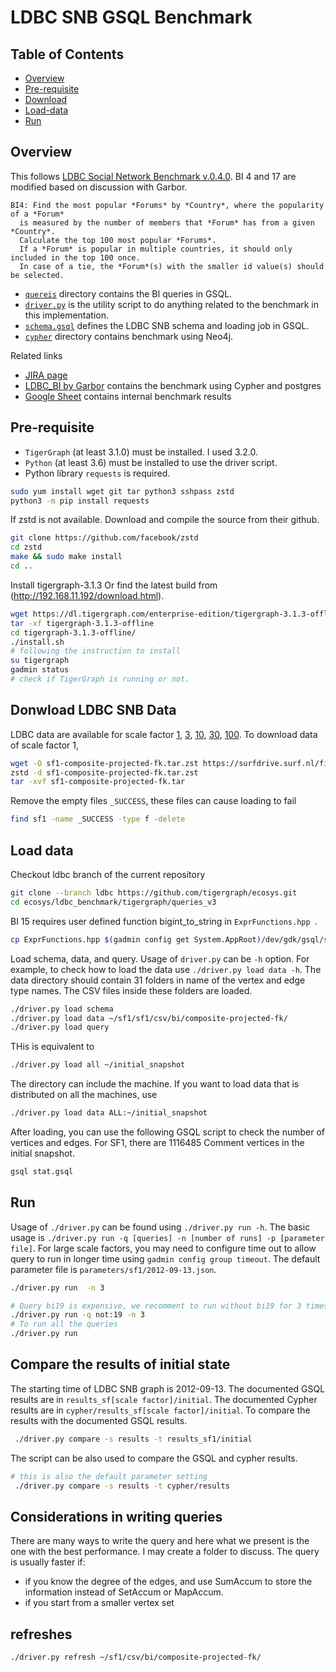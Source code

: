 # LDBC SNB GSQL Benchmark

## Table of Contents
* [Overview](#Overview)
* [Pre-requisite](#Pre-requisite)
* [Download](#Donwload-LDBC-SNB-Data)
* [Load-data](#Load-data)
* [Run](#run)

## Overview
This follows [LDBC Social Network Benchmark v.0.4.0](https://github.com/ldbc/ldbc_snb_docs). BI 4 and 17 are modified based on discussion with Garbor. 
```
BI4: Find the most popular *Forums* by *Country*, where the popularity of a *Forum*
  is measured by the number of members that *Forum* has from a given *Country*.
  Calculate the top 100 most popular *Forums*.
  If a *Forum* is popular in multiple countries, it should only included in the top 100 once.
  In case of a tie, the *Forum*(s) with the smaller id value(s) should be selected.
```
* [`quereis`](./queries) directory contains the BI queries in GSQL.
* [`driver.py`](./driver.py) is the utility script to do anything related to the benchmark in this implementation.
* [`schema.gsql`](./schema.gsql) defines the LDBC SNB schema and loading job in GSQL.
* [`cypher`](./cypher) directory contains benchmark using Neo4j.

Related links
* [JIRA page](https://graphsql.atlassian.net/wiki/spaces/GRAP/pages/2352251355/LDBC-SNB)
* [LDBC_BI by Garbor](https://github.com/ldbc/ldbc_snb_bi) contains the benchmark using Cypher and postgres
* [Google Sheet](https://docs.google.com/spreadsheets/d/1NVdrOQtYBZl3g2B_jxYozo2pV-8B0Zzf50XDVw0JzTg/edit?ts=60b84592#gid=1034343597) contains internal benchmark results

## Pre-requisite 
* `TigerGraph` (at least 3.1.0) must be installed. I used 3.2.0. 
* `Python` (at least 3.6) must be installed to use the driver script. 
* Python library `requests` is required.

```sh
sudo yum install wget git tar python3 sshpass zstd 
python3 -m pip install requests
```
If zstd is not available. Download and compile the source from their github.
```sh
git clone https://github.com/facebook/zstd
cd zstd 
make && sudo make install
cd ..
```

Install tigergraph-3.1.3 Or find the latest build from (http://192.168.11.192/download.html). 
```sh
wget https://dl.tigergraph.com/enterprise-edition/tigergraph-3.1.3-offline.tar.gz
tar -xf tigergraph-3.1.3-offline
cd tigergraph-3.1.3-offline/
./install.sh
# following the instruction to install
su tigergraph
gadmin status
# check if TigerGraph is running or not.
```

## Donwload LDBC SNB Data 
LDBC data are available for scale factor [1](https://surfdrive.surf.nl/files/index.php/s/xM6ujh448lnJxXX/download), [3](https://surfdrive.surf.nl/files/index.php/s/fY7YocVgsJhmqdT/download), [10](https://surfdrive.surf.nl/files/index.php/s/SY6lRzEzDvvESfJ/download), [30](https://surfdrive.surf.nl/files/index.php/s/dtkgN7ZDT37vOnm/download), [100](https://surfdrive.surf.nl/files/index.php/s/gxNeHFKWVwO0WRm/download). To download data of scale factor 1,

```sh
wget -O sf1-composite-projected-fk.tar.zst https://surfdrive.surf.nl/files/index.php/s/xM6ujh448lnJxXX/download 
zstd -d sf1-composite-projected-fk.tar.zst 
tar -xvf sf1-composite-projected-fk.tar
```

Remove the empty files `_SUCCESS`, these files can cause loading to fail
```sh
find sf1 -name _SUCCESS -type f -delete
```

## Load data
Checkout ldbc branch of the current repository
```sh
git clone --branch ldbc https://github.com/tigergraph/ecosys.git
cd ecosys/ldbc_benchmark/tigergraph/queries_v3
```
BI 15 requires user defined function bigint_to_string in `ExprFunctions.hpp `.
```sh
cp ExprFunctions.hpp $(gadmin config get System.AppRoot)/dev/gdk/gsql/src/QueryUdf/ExprFunctions.hpp
```
Load schema, data, and query. Usage of `driver.py` can be `-h` option. For example, to check how to load the data use `./driver.py load data -h`. The data directory should contain 31 folders in name of the vertex and edge type names. The CSV files inside these folders are loaded. 
```sh
./driver.py load schema
./driver.py load data ~/sf1/sf1/csv/bi/composite-projected-fk/
./driver.py load query
```
THis is equivalent to
```sh
./driver.py load all ~/initial_snapshot
```

The directory can include the machine. If you want to load data that is distributed on all the machines, use
```sh
./driver.py load data ALL:~/initial_snapshot 
``` 
After loading, you can use the following GSQL script to check the number of vertices and edges. For SF1, there are 1116485 Comment vertices in the initial snapshot.

```sh
gsql stat.gsql
```

## Run
Usage of `./driver.py` can be found using `./driver.py run -h`. The basic usage is `./driver.py run -q [queries] -n [number of runs] -p [parameter file]`. For large scale factors, you may need to configure time out to allow query to run in longer time using `gadmin config group timeout`. The default parameter file is `parameters/sf1/2012-09-13.json`.
```sh
./driver.py run  -n 3
```


```sh
# Query bi19 is expensive, we recomment to run without bi19 for 3 times
./driver.py run -q not:19 -n 3
# To run all the queries
./driver.py run 
```
## Compare the results of initial state

The starting time of LDBC SNB graph is 2012-09-13. The documented GSQL results are in `results_sf[scale factor]/initial`. The documented  Cypher results are in `cypher/results_sf[scale factor]/initial`. To compare the results with the documented GSQL results.
```sh
 ./driver.py compare -s results -t results_sf1/initial
```
The script can be also used to compare the GSQL and cypher results. 
```sh
# this is also the default parameter setting
 ./driver.py compare -s results -t cypher/results 
```

## Considerations in writing queries
There are many ways to write the query and here what we present is the one with the best performance. 
I may create a folder to discuss. The query is usually faster if:
* if you know the degree of the edges, and use SumAccum to store the information instead of SetAccum or MapAccum.
* if you start from a smaller vertex set 

## refreshes

```sh
./driver.py refresh ~/sf1/csv/bi/composite-projected-fk/ 
```
